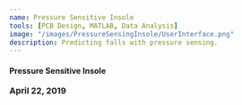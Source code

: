 ```yaml
---
name: Pressure Sensitive Insole
tools: [PCB Design, MATLAB, Data Analysis]
image: "/images/PressureSensingInsole/UserInterface.png"
description: Predicting falls with pressure sensing.
---
```

#### <b>Pressure Sensitive Insole<b>
<p style="font-size:15px; padding: 0 0 1em 0;">April 22, 2019</p>


